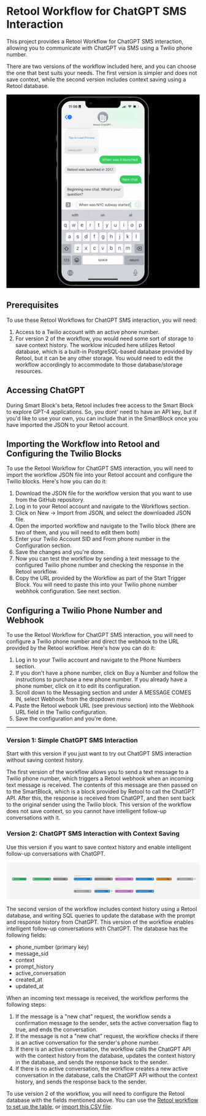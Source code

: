 # Retool Workflow for ChatGPT SMS Interaction

This project provides a Retool Workflow for ChatGPT SMS interaction, allowing you to communicate with ChatGPT via SMS using a Twilio phone number. 

There are two versions of the workflow included here, and you can choose the one that best suits your needs. The first version is simpler and does not save context, while the second version includes context saving using a Retool database.

![Alt text](/assets/retool_workflow_chatgpt_demo.gif)

## Prerequisites

To use these Retool Workflows for ChatGPT SMS interaction, you will need:

1. Access to a Twilio account with an active phone number.
2. For version 2 of the workflow, you would need some sort of storage to save context history. The worklow inlcuded here utilizes Retool database, which is a built-in PostgreSQL-based database provided by Retool, but it can be any other storage. You would need to edit the workflow accordingly to accommodate to those database/storage resources.

## Accessing ChatGPT 
During Smart Block's beta, Retool includes free access to the Smart Block to explore GPT-4 applications. So, you dont' need to have an API key, but if you'd like to use your own, you can include that in the SmartBlock once you have imported the JSON to your Retool account.

## Importing the Workflow into Retool and Configuring the Twilio Blocks
To use the Retool Workflow for ChatGPT SMS interaction, you will need to import the workflow JSON file into your Retool account and configure the Twilio blocks. Here's how you can do it:

1. Download the JSON file for the workflow version that you want to use from the GitHub repository.
2. Log in to your Retool account and navigate to the Workflows section.
3. Click on New -> Import from JSON, and select the downloaded JSON file.
4. Open the imported workflow and navigate to the Twilio block (there are two of them, and you will need to edit them both)
5. Enter your Twilio Account SID and From phone number in the Configuration section.
6. Save the changes and you're done.
7. Now you can test the workflow by sending a text message to the configured Twilio phone number and checking the response in the Retool workflow.
8. Copy the URL provided by the Workflow as part of the Start Trigger Block. You will need to paste this into your Twilio phone number webhhok configuration. See next section. 

## Configuring a Twilio Phone Number and Webhook
To use the Retool Workflow for ChatGPT SMS interaction, you will need to configure a Twilio phone number and direct the webhook to the URL provided by the Retool workflow. Here's how you can do it:

1. Log in to your Twilio account and navigate to the Phone Numbers section.
2. If you don't have a phone number, click on Buy a Number and follow the instructions to purchase a new phone number. If you already have a phone number, click on it to edit its configuration.
3. Scroll down to the Messaging section and under A MESSAGE COMES IN, select Webhook from the dropdown menu
4. Paste the Retool webook URL (see previous section) into the Webhook URL field in the Twilio configuration.
5. Save the configuration and you're done.

---

### Version 1: Simple ChatGPT SMS Interaction
Start with this version if you just want to try out ChatGPT SMS interaction without saving context history. 

The first version of the workflow allows you to send a text message to a Twilio phone number, which triggers a Retool webhook when an incoming text message is received. The contents of this message are then passed on to the SmartBlock, which is a block provided by Retool to call the ChatGPT API. After this, the response is received from ChatGPT, and then sent back to the original sender using the Twilio block. This version of the workflow does not save context, so you cannot have intelligent follow-up conversations with it.

### Version 2: ChatGPT SMS Interaction with Context Saving
Use this version if you want to save context history and enable intelligent follow-up conversations with ChatGPT.

![Alt text](/assets/workflow_canvas.png)

The second version of the workflow includes context history using a Retool database, and writing SQL queries to update the database with the prompt and response history from ChatGPT. This version of the workflow enables intelligent follow-up conversations with ChatGPT. The database has the following fields:

- phone_number (primary key)
- message_sid
- context
- prompt_history
- active_conversation
- created_at
- updated_at

When an incoming text message is received, the workflow performs the following steps:

1. If the message is a "new chat" request, the workflow sends a confirmation message to the sender, sets the active conversation flag to true, and ends the conversation.
2. If the message is not a "new chat" request, the workflow checks if there is an active conversation for the sender's phone number.
3. If there is an active conversation, the workflow calls the ChatGPT API with the context history from the database, updates the context history in the database, and sends the response back to the sender.
4. If there is no active conversation, the workflow creates a new active conversation in the database, calls the ChatGPT API without the context history, and sends the response back to the sender.

To use version 2 of the workflow, you will need to configure the Retool database with the fields mentioned above. You can use the [Retool workflow to set up the table](https://retool.com/template/create-table-in-database/), or [import this CSV file](https://github.com/retoolhq/chatgpt-sms-interaction/blob/main/retool_database_fields.csv).

